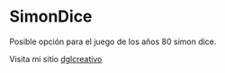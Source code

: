 # SimonDice

Posible opción para el juego de los años 80 simon dice.

Visita mi sitio [dglcreativo](http://dglcreativo.hol.es)
